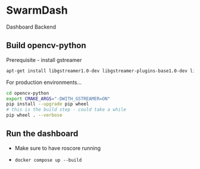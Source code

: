 # SwarmDash
Dashboard Backend

## Build opencv-python

Prerequisite - install gstreamer

```bash
apt-get install libgstreamer1.0-dev libgstreamer-plugins-base1.0-dev libgstreamer-plugins-bad1.0-dev gstreamer1.0-plugins-base gstreamer1.0-plugins-good gstreamer1.0-plugins-bad gstreamer1.0-plugins-ugly gstreamer1.0-libav gstreamer1.0-doc gstreamer1.0-tools gstreamer1.0-x gstreamer1.0-alsa gstreamer1.0-gl gstreamer1.0-gtk3 gstreamer1.0-qt5 gstreamer1.0-pulseaudio
```
For production environments...

```bash
cd opencv-python
export CMAKE_ARGS="-DWITH_GSTREAMER=ON"
pip install --upgrade pip wheel
# this is the build step - could take a while
pip wheel . --verbose
```

## Run the dashboard

- Make sure to have roscore running

- ```docker compose up --build```


